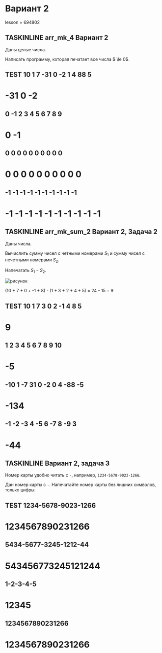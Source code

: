 # Вариант 2

lesson = 694802

## TASKINLINE arr_mk_4 Вариант 2

Даны целые числа.

Написать программу, которая печатает все числа $ \le 0$.

TEST
10 1 7 -31 0 -2 1 4 88 5
----
-31 0 -2
====
0 -1 2 3 4 5 6 7 8 9
----
0 -1
====
0 0 0 0 0 0 0 0 0 0
----
0 0 0 0 0 0 0 0 0 0
====
-1 -1 -1 -1 -1 -1 -1 -1 -1 -1
----
-1 -1 -1 -1 -1 -1 -1 -1 -1 -1
====

## TASKINLINE arr_mk_sum_2 Вариант 2, Задача 2

Даны числа.

Вычислить сумму чисел с четными номерами $S_1$ и сумму чисел с нечетными номерами $S_2$.

Напечатать $S_1 - S_2$.

![рисунок](https://stepik.org/media/attachments/lesson/694801/10num.png)

(10 + 7 + 0 + -1 + 8) - (1 + 3 + 2 + 4 + 5) = 24 - 15 = 9

TEST
10 1 7 3 0 2 -1 4 8 5
----
9
====
1 2 3 4 5 6 7 8 9 10
----
-5
====
-10 1 -7 31 0 -2 0 4 -88 -5
----
-134
====
-1 -2 -3 4 -5 6 -7 8 -9 3
----
-44
====

## TASKINLINE Вариант 2, задача 3

Номер карты удобно читать с `-`, например, `1234-5678-9023-1266`.

Дан номер карты с `-`. Напечатайте номер карты без лишних символов, только цифры.

TEST
1234-5678-9023-1266
----
1234567890231266
====
5434-5677-3245-1212-44
----
543456773245121244
====
1-2-3-4-5
----
12345
====
1234567890231266
----
1234567890231266
====
